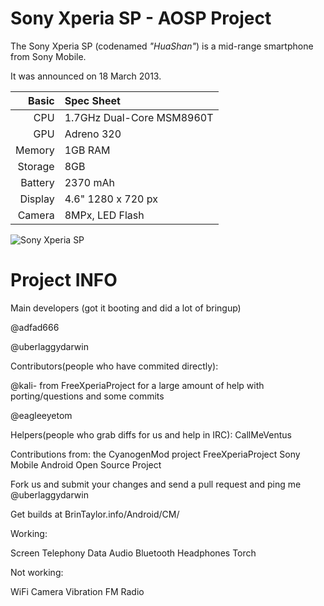 Sony Xperia SP - AOSP Project
==============


The Sony Xperia SP (codenamed _"HuaShan"_) is a mid-range smartphone from Sony Mobile.

It was announced on 18 March 2013.

Basic   | Spec Sheet
-------:|:-------------------------
CPU     | 1.7GHz Dual-Core MSM8960T
GPU     | Adreno 320
Memory  | 1GB RAM
Storage | 8GB
Battery | 2370 mAh
Display | 4.6" 1280 x 720 px
Camera  | 8MPx, LED Flash

![Sony Xperia SP](http://upload.wikimedia.org/wikipedia/commons/thumb/e/e4/To_add_to_Xperia_SP_article.jpg/480px-To_add_to_Xperia_SP_article.jpg "Sony Xperia SP in black, white and red")

Project INFO
======

Main developers (got it booting and did a lot of bringup)

@adfad666 

@uberlaggydarwin



Contributors(people who have commited directly):

@kali- from FreeXperiaProject for a large amount of help with porting/questions and  some commits

@eagleeyetom

Helpers(people who grab diffs for us and help in IRC): CallMeVentus

Contributions from:
the CyanogenMod project
FreeXperiaProject
Sony Mobile
Android Open Source Project

Fork us and submit your changes and send a pull request and ping me @uberlaggydarwin

Get builds at BrinTaylor.info/Android/CM/

Working:

Screen
Telephony
Data
Audio
Bluetooth
Headphones
Torch

Not working:

WiFi
Camera
Vibration
FM Radio
